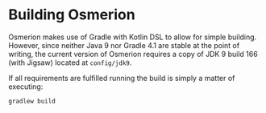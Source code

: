 Building Osmerion
=================

Osmerion makes use of Gradle with Kotlin DSL to allow for simple building.
However, since neither Java 9 nor Gradle 4.1 are stable at the point of
writing, the current version of Osmerion requires a copy of JDK 9 build 166
(with Jigsaw) located at `config/jdk9`.

If all requirements are fulfilled running the build is simply a matter of
executing:

```
gradlew build
```